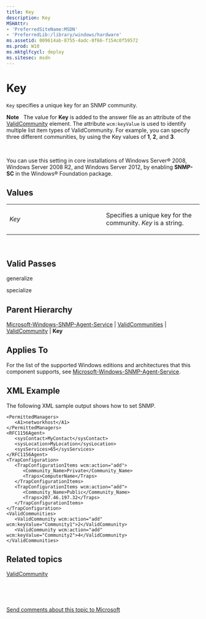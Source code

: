 ```yaml
---
title: Key
description: Key
MSHAttr:
- 'PreferredSiteName:MSDN'
- 'PreferredLib:/library/windows/hardware'
ms.assetid: 009614ab-8755-4adc-8f66-f154c0f59572
ms.prod: W10
ms.mktglfcycl: deploy
ms.sitesec: msdn
---
```


# Key


`Key` specifies a unique key for an SNMP community.

**Note**  
The value for **Key** is added to the answer file as an attribute of the [ValidCommunity](microsoft-windows-snmp-agent-servicevalidcommunitiesvalidcommunity.md) element. The attribute `wcm:keyValue` is used to identify multiple list item types of ValidCommunity. For example, you can specify three different communities, by using the Key values of **1**, **2**, and **3**.

 

You can use this setting in core installations of Windows Server® 2008, Windows Server 2008 R2, and Windows Server 2012, by enabling **SNMP-SC** in the Windows® Foundation package.

## Values


<table>
<colgroup>
<col width="50%" />
<col width="50%" />
</colgroup>
<tbody>
<tr class="odd">
<td><p><em>Key</em></p></td>
<td><p>Specifies a unique key for the community. <em>Key</em> is a string.</p></td>
</tr>
</tbody>
</table>

 

## Valid Passes


generalize

specialize

## Parent Hierarchy


[Microsoft-Windows-SNMP-Agent-Service](microsoft-windows-snmp-agent-service-win7-microsoft-windows-snmp-agent-service.md) | [ValidCommunities](microsoft-windows-snmp-agent-servicevalidcommunities.md) | [ValidCommunity](microsoft-windows-snmp-agent-servicevalidcommunitiesvalidcommunity.md) | **Key**

## Applies To


For the list of the supported Windows editions and architectures that this component supports, see [Microsoft-Windows-SNMP-Agent-Service](microsoft-windows-snmp-agent-service-win7-microsoft-windows-snmp-agent-service.md).

## XML Example


The following XML sample output shows how to set SNMP.

``` syntax
<PermittedManagers>
   <A1>networkhost</A1>
</PermittedManagers>
<RFC1156Agent>
   <sysContact>MyContact</sysContact>
   <sysLocation>MyLocation</sysLocation>
   <sysServices>65</sysServices>
</RFC1156Agent>
<TrapConfiguration>
   <TrapConfigurationItems wcm:action="add">
      <Community_Name>Private</Community_Name>
      <Traps>ComputerName</Traps>
   </TrapConfigurationItems>
   <TrapConfigurationItems wcm:action="add">
      <Community_Name>Public</Community_Name>
      <Traps>207.46.197.32</Traps>
   </TrapConfigurationItems>
</TrapConfiguration>
<ValidCommunities>
   <ValidCommunity wcm:action="add" wcm:keyValue="Community1">2</ValidCommunity>
   <ValidCommunity wcm:action="add" wcm:keyValue="Community2">4</ValidCommunity>
</ValidCommunities>
```

## Related topics


[ValidCommunity](microsoft-windows-snmp-agent-servicevalidcommunitiesvalidcommunity.md)

 

 

[Send comments about this topic to Microsoft](mailto:wsddocfb@microsoft.com?subject=Documentation%20feedback%20%5Bp_unattend\p_unattend%5D:%20Key%20%20RELEASE:%20%2810/3/2016%29&body=%0A%0APRIVACY%20STATEMENT%0A%0AWe%20use%20your%20feedback%20to%20improve%20the%20documentation.%20We%20don't%20use%20your%20email%20address%20for%20any%20other%20purpose,%20and%20we'll%20remove%20your%20email%20address%20from%20our%20system%20after%20the%20issue%20that%20you're%20reporting%20is%20fixed.%20While%20we're%20working%20to%20fix%20this%20issue,%20we%20might%20send%20you%20an%20email%20message%20to%20ask%20for%20more%20info.%20Later,%20we%20might%20also%20send%20you%20an%20email%20message%20to%20let%20you%20know%20that%20we've%20addressed%20your%20feedback.%0A%0AFor%20more%20info%20about%20Microsoft's%20privacy%20policy,%20see%20http://privacy.microsoft.com/default.aspx. "Send comments about this topic to Microsoft")





